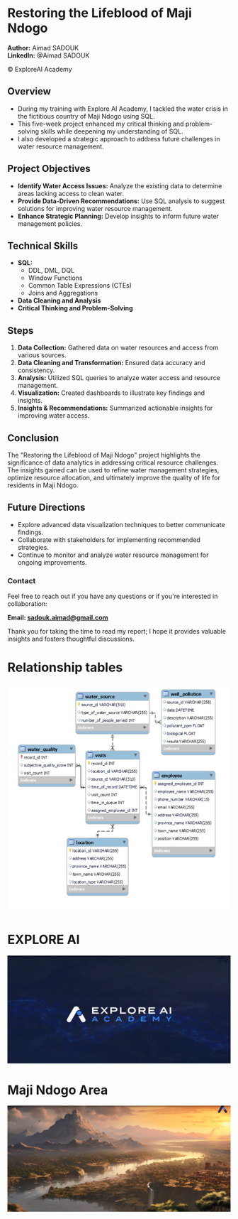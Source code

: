 # Restoring the Lifeblood of Maji Ndogo

**Author:** Aimad SADOUK  
**LinkedIn:** @Aimad SADOUK
 
 © ExploreAI Academy

## Overview

- During my training with Explore AI Academy, I tackled the water crisis in the fictitious country of Maji Ndogo using SQL. 
- This five-week project enhanced my critical thinking and problem-solving skills while deepening my understanding of SQL.
- I also developed a strategic approach to address future challenges in water resource management.

## Project Objectives

- **Identify Water Access Issues:** Analyze the existing data to determine areas lacking access to clean water.
- **Provide Data-Driven Recommendations:** Use SQL analysis to suggest solutions for improving water resource management.
- **Enhance Strategic Planning:** Develop insights to inform future water management policies.

## Technical Skills

- **SQL:** 
  - DDL, DML, DQL
  - Window Functions
  - Common Table Expressions (CTEs)
  - Joins and Aggregations
- **Data Cleaning and Analysis**
- **Critical Thinking and Problem-Solving**

## Steps

1. **Data Collection:** Gathered data on water resources and access from various sources.
2. **Data Cleaning and Transformation:** Ensured data accuracy and consistency.
3. **Analysis:** Utilized SQL queries to analyze water access and resource management.
4. **Visualization:** Created dashboards to illustrate key findings and insights.
5. **Insights & Recommendations:** Summarized actionable insights for improving water access.

## Conclusion

The "Restoring the Lifeblood of Maji Ndogo" project highlights the significance of data analytics in addressing critical resource challenges. The insights gained can be used to refine water management strategies, optimize resource allocation, and ultimately improve the quality of life for residents in Maji Ndogo.

## Future Directions

- Explore advanced data visualization techniques to better communicate findings.
- Collaborate with stakeholders for implementing recommended strategies.
- Continue to monitor and analyze water resource management for ongoing improvements.

### Contact

Feel free to reach out if you have any questions or if you're interested in collaboration:

**Email: sadouk.aimad@gmail.com**

Thank you for taking the time to read my report; I hope it provides valuable insights and fosters thoughtful discussions.

# Relationship tables
![image alt text](https://github.com/AimadSADOUK/Restoring-the-Lifeblood-of-Maji-Ndogo/blob/main/4-tables_relationships.PNG)

# EXPLORE AI
![image alt text](https://github.com/AimadSADOUK/Restoring-the-Lifeblood-of-Maji-Ndogo/blob/main/5-EXPLORE%20AI%20ACADEMY.PNG)

# Maji Ndogo Area
![image alt text](https://github.com/AimadSADOUK/Restoring-the-Lifeblood-of-Maji-Ndogo/blob/main/6-Maji%20Ndogo.PNG)

